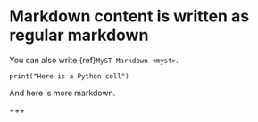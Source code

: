 

# Markdown content is written as regular markdown

You can also write {ref}`MyST Markdown <myst>`.

```{code-cell}
print("Here is a Python cell")
```

And here is more markdown.

+++
